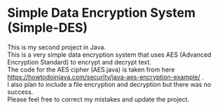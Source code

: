 # Simple Data Encryption System (Simple-DES)

This is my second project in Java.
<br>
This is a very simple data encryption system that uses AES (Advanced Encryption Standard) to encrypt and decrypt text.
<br>
The code for the AES cipher (AES.java) is taken from here https://howtodoinjava.com/security/java-aes-encryption-example/ .
<br>
I also plan to include a file encryption and decryption but there was no success.
<br>
Please feel free to correct my mistakes and update the project.
